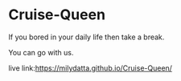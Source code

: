 ﻿# Cruise-Queen <br/>
 
 If you bored in your daily life then take a break.<br/>
 
 You can go with us.<br/>
 
 live link:https://milydatta.github.io/Cruise-Queen/
